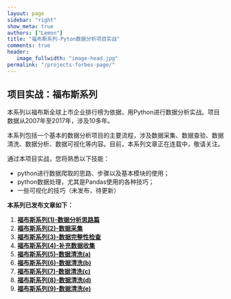```yaml
---
layout: page
sidebar: "right"
show_meta: true
authors: ["Lemon"]
title: "福布斯系列-Pyton数据分析项目实战"
comments: true
header:
   image_fullwidth: "image-head.jpg"
permalink: "/projects-forbes-page/"
---
```


## 项目实战：福布斯系列

本系列以福布斯全球上市企业排行榜为依据，用Python进行数据分析实战。项目数据从2007年至2017年，涉及10多年。

本系列包括一个基本的数据分析项目的主要流程，涉及数据采集、数据查验、数据清洗、数据分析、数据可视化等内容。目前，本系列文章正在连载中，敬请关注。

通过本项目实战，您将熟悉以下技能：
* python进行数据爬取的思路、步骤以及基本模块的使用；
* python数据处理，尤其是Pandas使用的各种技巧；
* 一些可视化的技巧（未发布，待更新）

**本系列已发布文章如下：**

1. **[福布斯系列(1)-数据分析思路篇](https://liyangbit.github.io/projects/projects-forbes01-start/)**
1. **[福布斯系列(2)-数据采集](https://liyangbit.github.io/projects/projects-forbes02-data-crawl/)**
1. **[福布斯系列(3)-数据完整性检查](https://liyangbit.github.io/projects/projects-forbes03-data-completeness-check/)**
1. **[福布斯系列(4)-补充数据收集](https://liyangbit.github.io/projects/projects-forbes04-data-crawl-02/)**
1. **[福布斯系列(5)-数据清洗(a)](https://liyangbit.github.io/projects/projects-forbes05-data-tidy-2007/)**
1. **[福布斯系列(6)-数据清洗(b)](https://liyangbit.github.io/projects/projects-forbes06-data-tidy-2008-2010/)**
1. **[福布斯系列(7)-数据清洗(c)](https://liyangbit.github.io/projects/projects-forbes07-data-tidy-2011-2015/)**
1. **[福布斯系列(8)-数据清洗(d)](https://liyangbit.github.io/projects/projects-forbes08-data-tidy-2016/)**
1. **[福布斯系列(9)-数据清洗(e)](https://liyangbit.github.io/projects/projects-forbes09-data-tidy-concat/)**
